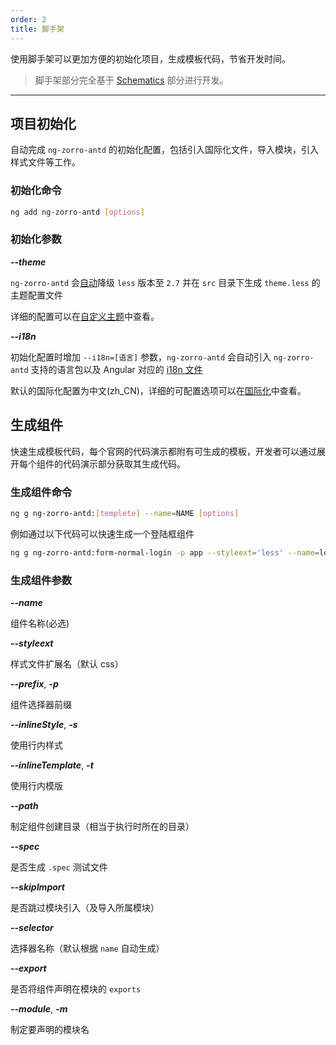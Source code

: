 ```yaml
---
order: 2
title: 脚手架
---
```

使用脚手架可以更加方便的初始化项目，生成模板代码，节省开发时间。
> 脚手架部分完全基于 [Schematics](https://blog.angular.io/schematics-an-introduction-dc1dfbc2a2b2) 部分进行开发。

-------

## 项目初始化

自动完成 `ng-zorro-antd` 的初始化配置，包括引入国际化文件，导入模块，引入样式文件等工作。

### 初始化命令

```bash
ng add ng-zorro-antd [options]
```

### 初始化参数

***--theme***

`ng-zorro-antd` 会[自动](https://github.com/angular/angular-cli/issues/10430)降级 `less` 版本至 `2.7` 并在 `src` 目录下生成 `theme.less` 的主题配置文件

详细的配置可以在[自定义主题](/docs/customize-theme/zh)中查看。

***--i18n***

初始化配置时增加 `--i18n=[语言]` 参数，`ng-zorro-antd` 会自动引入 `ng-zorro-antd` 支持的语言包以及 Angular 对应的 [i18n 文件](https://angular.io/guide/i18n)

默认的国际化配置为中文(zh_CN)，详细的可配置选项可以在[国际化](/docs/i18n/zh)中查看。

## 生成组件

快速生成模板代码，每个官网的代码演示都附有可生成的模板，开发者可以通过展开每个组件的代码演示部分获取其生成代码。

### 生成组件命令

```bash
ng g ng-zorro-antd:[templete] --name=NAME [options]
```

例如通过以下代码可以快速生成一个登陆框组件

```bash
ng g ng-zorro-antd:form-normal-login -p app --styleext='less' --name=login
```

### 生成组件参数

***--name***

组件名称(必选)

***--styleext***

样式文件扩展名（默认 css）

***--prefix***, ***-p***

组件选择器前缀

***--inlineStyle***, ***-s***

使用行内样式

***--inlineTemplate***, ***-t***

使用行内模版

***--path***

制定组件创建目录（相当于执行时所在的目录）

***--spec***

是否生成 `.spec` 测试文件

***--skipImport***

是否跳过模块引入（及导入所属模块）

***--selector***

选择器名称（默认根据 `name` 自动生成）

***--export***

是否将组件声明在模块的 `exports`


***--module***, ***-m***

制定要声明的模块名


